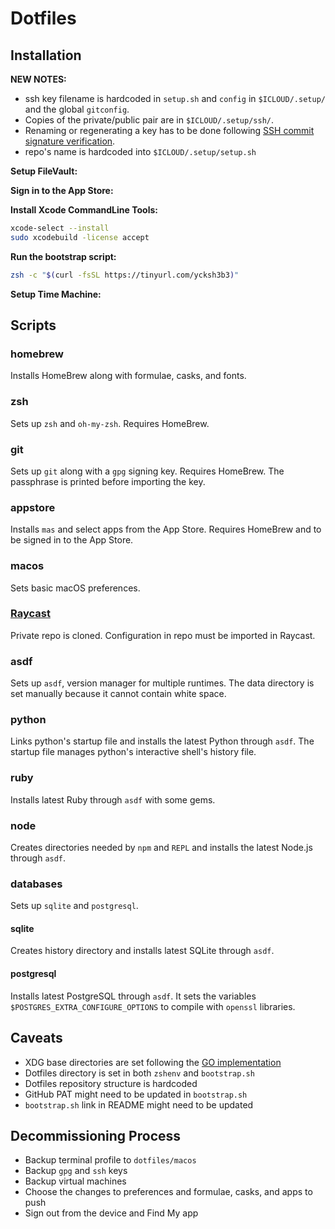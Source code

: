 # Dotfiles

## Installation

**NEW NOTES:**

- ssh key filename is hardcoded in `setup.sh` and `config` in `$ICLOUD/.setup/` and the global `gitconfig`.
- Copies of the private/public pair are in `$ICLOUD/.setup/ssh/`.
- Renaming or regenerating a key has to be done following [SSH commit signature verification](https://docs.github.com/en/authentication/managing-commit-signature-verification/about-commit-signature-verification#ssh-commit-signature-verification).
- repo's name is hardcoded into `$ICLOUD/.setup/setup.sh`

**Setup FileVault:**

**Sign in to the App Store:**

**Install Xcode CommandLine Tools:**

```sh
xcode-select --install
sudo xcodebuild -license accept
```

**Run the bootstrap script:**

```sh
zsh -c "$(curl -fsSL https://tinyurl.com/ycksh3b3)"
```

**Setup Time Machine:**

## Scripts

### homebrew

Installs HomeBrew along with formulae, casks, and fonts.

### zsh

Sets up `zsh` and `oh-my-zsh`. Requires HomeBrew.

### git

Sets up `git` along with a `gpg` signing key. Requires HomeBrew.
The passphrase is printed before importing the key.

### appstore

Installs `mas` and select apps from the App Store. Requires HomeBrew and to be signed in to the App Store.

### macos

Sets basic macOS preferences.

### [Raycast](https://github.com/mohdfareed/raycast.git)

Private repo is cloned. Configuration in repo must be imported in Raycast.

### asdf

Sets up `asdf`, version manager for multiple runtimes. The data directory is set manually because it cannot contain white space.

### python

Links python's startup file and installs the latest Python through `asdf`. The startup file manages python's interactive shell's history file.

### ruby

Installs latest Ruby through `asdf` with some gems.

### node

Creates directories needed by `npm` and `REPL` and installs the latest Node.js through `asdf`.

### databases

Sets up `sqlite` and `postgresql`.

#### sqlite

Creates history directory and installs latest SQLite through `asdf`.

#### postgresql

Installs latest PostgreSQL through `asdf`. It sets the variables `$POSTGRES_EXTRA_CONFIGURE_OPTIONS` to compile with `openssl` libraries.

## Caveats

- XDG base directories are set following the [GO implementation](https://github.com/adrg/xdg)
- Dotfiles directory is set in both `zshenv` and `bootstrap.sh`
- Dotfiles repository structure is hardcoded
- GitHub PAT might need to be updated in `bootstrap.sh`
- `bootstrap.sh` link in README might need to be updated

## Decommissioning Process

- Backup terminal profile to `dotfiles/macos`
- Backup `gpg` and `ssh` keys
- Backup virtual machines
- Choose the changes to preferences and formulae, casks, and apps to push
- Sign out from the device and Find My app
